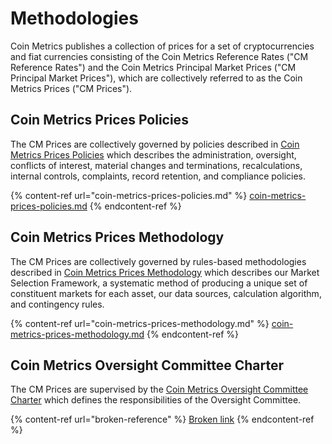 # Methodologies

Coin Metrics publishes a collection of prices for a set of cryptocurrencies and fiat currencies consisting of the Coin Metrics Reference Rates ("CM Reference Rates") and the Coin Metrics Principal Market Prices ("CM Principal Market Prices"), which are collectively referred to as the Coin Metrics Prices ("CM Prices").

## Coin Metrics Prices Policies

The CM Prices are collectively governed by policies described in [Coin Metrics Prices Policies](https://docs.coinmetrics.io/market-data/methodologies/coin-metrics-prices-policies) which describes the administration, oversight, conflicts of interest, material changes and terminations, recalculations, internal controls, complaints, record retention, and compliance policies.

{% content-ref url="coin-metrics-prices-policies.md" %}
[coin-metrics-prices-policies.md](coin-metrics-prices-policies.md)
{% endcontent-ref %}

## Coin Metrics Prices Methodology

The CM Prices are collectively governed by rules-based methodologies described in [Coin Metrics Prices Methodology](https://docs.coinmetrics.io/market-data/methodologies/coin-metrics-prices-methodology) which describes our Market Selection Framework, a systematic method of producing a unique set of constituent markets for each asset, our data sources, calculation algorithm, and contingency rules.

{% content-ref url="coin-metrics-prices-methodology.md" %}
[coin-metrics-prices-methodology.md](coin-metrics-prices-methodology.md)
{% endcontent-ref %}

## Coin Metrics Oversight Committee Charter

The CM Prices are supervised by the [Coin Metrics Oversight Committee Charter](broken-reference) which defines the responsibilities of the Oversight Committee.

{% content-ref url="broken-reference" %}
[Broken link](broken-reference)
{% endcontent-ref %}

